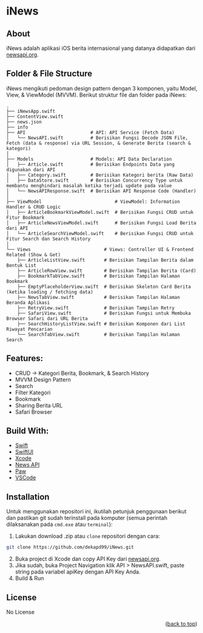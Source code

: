 # iNews

<!-- ABOUT THE PROJECT -->
## About
iNews adalah aplikasi iOS berita internasional yang datanya didapatkan dari [newsapi.org](https://newsapi.org/).

<!-- ABOUT THE FILE & FOLDER STRUCTURE -->
## Folder & File Structure
iNews mengikuti pedoman design pattern dengan 3 komponen, yaitu Model, View, & ViewModel (MVVM). 
Berikut struktur file dan folder pada iNews:

    .
    ├── iNewsApp.swift
    ├── ContentView.swift
    ├── news.json            
    ├── info
    ├── API                        # API: API Service (Fetch Data)
    │   └── NewsAPI.swift          # Berisikan Fungsi Decode JSON File, Fetch (data & response) via URL Session, & Generate Berita (search & kategori)
    │
    ├── Models                     # Models: API Data Declaration
    │   ├── Article.swift          # Berisikan Endpoints Data yang digunakan dari API
    │   ├── Category.swift         # Berisikan Kategori berita (Raw Data)
    │   ├── DataStore.swift        # Berisikan Concurrency Type untuk membantu menghindari masalah ketika terjadi update pada value
    │   └── NewsAPIResponse.swift  # Berisikan API Response Code (Handler)
    │
    ├── ViewModel                           # ViewModel: Information Handler & CRUD Logic
    │   ├── ArticleBookmarkViewModel.swift  # Berisikan Fungsi CRUD untuk Fitur Bookmark
    │   ├── ArticleNewsViewModel.swift      # Berisikan Fungsi Load Berita dari API
    │   └── ArticleSearchViewModel.swift    # Berisikan Fungsi CRUD untuk Fitur Search dan Search History
    │
    └── Views                           # Views: Controller UI & Frontend Related (Show & Get)
        ├── ArticleListView.swift       # Berisikan Tampilan Berita dalam Bentuk List
        ├── ArticleRowView.swift        # Berisikan Tampilan Berita (Card)
        ├── BookmarkTabView.swift       # Berisikan Tampilan Halaman Bookmark
        ├── EmptyPlaceholderView.swift  # Berisikan Skeleton Card Berita (ketika loading / fetching data)
        ├── NewsTabView.swift           # Berisikan Tampilan Halaman Beranda Aplikasi
        ├── RetryView.swift             # Berisikan Tampilan Retry
        ├── SafariView.swift            # Berisikan Fungsi untuk Membuka Browser Safari dari URL Berita
        ├── SearchHistoryListView.swift # Berisikan Komponen dari List Riwayat Pencarian
        └── SearchTabView.swift         # Berisikan Tampilan Halaman Search

<!-- List of Features -->
## Features:

* CRUD -> Kategori Berita, Bookmark, & Search History
* MVVM Design Pattern
* Search
* Filter Kategori
* Bookmark
* Sharing Berita URL
* Safari Browser

<!-- Used Tools -->
## Build With:

* [Swift](https://www.swift.org/documentation/)
* [SwiftUI](https://developer.apple.com/xcode/swiftui/)
* [Xcode](https://developer.apple.com/xcode/)
* [News API](https://newsapi.org/)
* [Paw](https://paw.cloud/)
* [VSCode](https://code.visualstudio.com/)

<!-- How to Install -->
## Installation
Untuk menggunakan repositori ini, ikutilah petunjuk penggunaan berikut dan pastikan git sudah terinstall pada komputer (semua perintah dilaksanakan pada `cmd.exe` atau `terminal`):

1. Lakukan download .zip atau `clone` repositori dengan cara:
```bash
git clone https://github.com/dekapd99/iNews.git
```

2. Buka project di Xcode dan copy API Key dari [newsapi.org](https://newsapi.org/).
3. Jika sudah, buka Project Navigation klik API > NewsAPI.swift, paste string pada variabel apiKey dengan API Key Anda.
4. Build & Run

<!-- What Kind of License? -->
## License
No License 

<p align="right">(<a href="#top">back to top</a>)</p>
